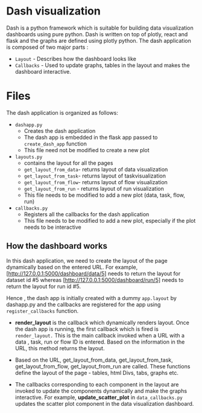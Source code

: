 # Dash visualization
Dash is a python framework which is suitable for building data visualization dashboards using pure python. Dash is written on top of plotly, react and flask and the graphs are defined using plotly python. The dash application is composed of two major parts :

  - `Layout`  - Describes how the dashboard looks like
  - `Callbacks`  - Used to update graphs, tables in the layout and makes the dashboard interactive. 
 

# Files
The dash application is organized as follows:
- `dashapp.py`
	- Creates the dash application
	- The dash app is embedded in the flask app passed to `create_dash_app` function
	- This file need not be modified to create a new plot
- `layouts.py`
	- contains the layout for all the pages
	- `get_layout_from_data`- returns layout of data visualization 
	-  `get_layout_from_task`- returns layout of taskvisualization 
	- `get_layout_from_flow`- returns layout of flow visualization 
	- `get_layout_from_run` -  returns layout of run visualization 
	-  This file needs to be modified to add a new plot (data, task, flow, run)
- `callbacks.py`
	- Registers all the callbacks for the dash application
	- This file needs to be modified to add a new plot, especially if the plot needs to be interactive

## How the dashboard works
In this dash application, we need to create the layout of the page dynamically based on the entered URL. 
For example,  [http://127.0.0.1:5000/dashboard/data/5] needs to return the layout for dataset id #5 whereas 
[http://127.0.0.1:5000/dashboard/run/5] needs to return the layout for run id #5.

Hence , the dash app is  initially created with a dummy `app.layout` by dashapp.py and 
the callbacks are registered for the app using `register_callbacks` function.  

 - **render_layout** is the callback which dynamically renders layout. Once the dash app is running, the first callback which  is fired is `render_layout.` 
   This is the main callback invoked when  a URL with a data , task, run or flow ID is entered. 
   Based on the information in the URL, this method returns the layout. 
 
 - Based on the URL, get_layout_from_data, get_layout_from_task, get_layout_from_flow, get_layout_from_run are called.
   These functions define the layout of the page - tables, html Divs, tabs, graphs etc.
 
 - The callbacks corresponding to each component in the layout are invoked to update the components dynamically and
   make the graphs interactive. For example, **update_scatter_plot** in `data_callbacks.py` updates the scatter plot
   component in the data visualization dashboard.  
   